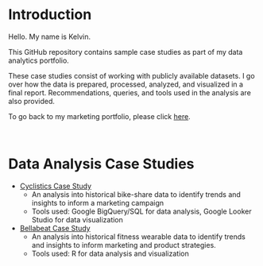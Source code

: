 # Introduction

Hello. My name is Kelvin.

This GitHub repository contains sample case studies as part of my data analytics portfolio.

These case studies consist of working with publicly available datasets. I go over how the data is prepared, processed, analyzed, and visualized in a final report. Recommendations, queries, and tools used in the analysis are also provided. 

To go back to my marketing portfolio, please click [here](https://kelvinchen.me). 

<br>

# Data Analysis Case Studies

* [Cyclistics Case Study](https://github.com/kelvsc/data-analysis/tree/cyclistics-case-study)
    * An analysis into historical bike-share data to identify trends and insights to inform a marketing campaign
    * Tools used: Google BigQuery/SQL for data analysis, Google Looker Studio for data visualization
* [Bellabeat Case Study](https://www.kaggle.com/code/kelvsc/bellabeat-data-analytics-case-study)
    * An analysis into historical fitness wearable data to identify trends and insights to inform marketing and product strategies.
    * Tools used: R for data analysis and visualization
